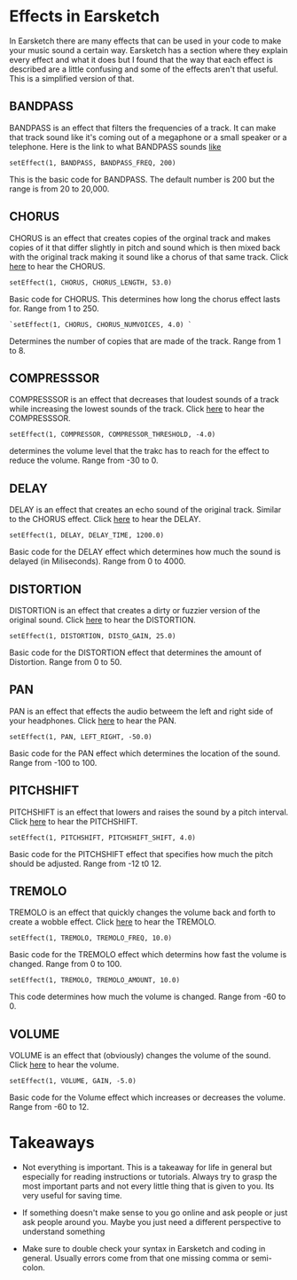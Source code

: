 # Effects in Earsketch

In Earsketch there are many effects that can be used in your code to make your music sound a certain way. 
Earsketch has a section where they explain every effect and what it does but I found that the way that each effect is described
are a little confusing and some of the effects aren't that useful. This is a simplified version of that.

## BANDPASS

BANDPASS is an effect that filters the frequencies of a track. It can make that track sound like it's coming out of a megaphone or
a small speaker or a telephone. Here is the link to what BANDPASS sounds [like](https://clyp.it/x0clzrbz) 
```
setEffect(1, BANDPASS, BANDPASS_FREQ, 200)
```
This is the basic code for BANDPASS. The default number is 200 but the range is from 20 to 20,000.

## CHORUS

CHORUS is an effect that creates copies of the orginal track and makes copies of it that differ slightly in pitch and sound which is  then mixed back
with the original track making it sound like a chorus of that same track. Click [here](https://clyp.it/z2hzmedc) to hear the CHORUS.
```
setEffect(1, CHORUS, CHORUS_LENGTH, 53.0)
```
Basic code for CHORUS. This determines how long the chorus effect lasts for. Range from 1 to 250.

```
`setEffect(1, CHORUS, CHORUS_NUMVOICES, 4.0) `
```
Determines the number of copies that are made of the track. Range from 1 to 8.

## COMPRESSSOR

COMPRESSSOR is an effect that decreases that loudest sounds of a track while increasing the lowest sounds of the track.
Click [here](https://clyp.it/0odk4nxt) to hear the COMPRESSSOR.

```
setEffect(1, COMPRESSOR, COMPRESSOR_THRESHOLD, -4.0)
```
determines the volume level that the trakc has to reach for the effect to reduce the volume. Range from -30 to 0.

## DELAY

DELAY is an effect that creates an echo sound of the original track. Similar to the CHORUS effect.
Click [here](https://clyp.it/2u3iwyjr) to hear the DELAY.

```
setEffect(1, DELAY, DELAY_TIME, 1200.0)
```
Basic code for the DELAY effect which determines how much the sound is delayed (in Miliseconds). Range from 0 to 4000.

## DISTORTION

DISTORTION is an effect that creates a dirty or fuzzier version of the original sound.
Click [here](https://clyp.it/ofu3kymc) to hear the DISTORTION.

```
setEffect(1, DISTORTION, DISTO_GAIN, 25.0)
```
Basic code for the DISTORTION effect that determines the amount of Distortion. Range from 0 to 50.

## PAN

PAN is an effect that effects the audio betweem the left and right side of your headphones.
Click [here](https://clyp.it/jvtxvj4i) to hear the PAN.

```
setEffect(1, PAN, LEFT_RIGHT, -50.0)
```
Basic code for the PAN effect which determines the location of the sound. Range from -100 to 100.

## PITCHSHIFT 

PITCHSHIFT is an effect that lowers and raises the sound by a pitch interval.
Click [here](https://clyp.it/4x151mm5) to hear the PITCHSHIFT.

```
setEffect(1, PITCHSHIFT, PITCHSHIFT_SHIFT, 4.0)
```
Basic code for the PITCHSHIFT effect that specifies how much the pitch should be adjusted. Range from -12 t0 12.

## TREMOLO 

TREMOLO is an effect that quickly changes the volume back and forth to create a wobble effect.
Click [here](https://clyp.it/2pjgaak4) to hear the TREMOLO.

```
setEffect(1, TREMOLO, TREMOLO_FREQ, 10.0)
```
Basic code for the TREMOLO effect which determins how fast the volume is changed. Range from 0 to 100.

```
setEffect(1, TREMOLO, TREMOLO_AMOUNT, 10.0)
```
This code determines how much the volume is changed. Range from -60 to 0.

## VOLUME

VOLUME is an effect that (obviously) changes the volume of the sound.
Click [here](https://clyp.it/qukbucff) to hear the volume.

```
setEffect(1, VOLUME, GAIN, -5.0)
```
Basic code for the Volume effect which increases or decreases the volume. Range from -60 to 12.

# Takeaways

- Not everything is important. This is a takeaway for life in general but especially for reading instructions or tutorials. Always try to 
grasp the most important parts and not every little thing that is given to you. Its very useful for saving time.

- If something doesn't make sense to you go online and ask people or just ask people around you. Maybe you just need a different perspective 
to understand something

- Make sure to double check your syntax in Earsketch and coding in general. Usually errors come from that one missing comma or semi-colon.